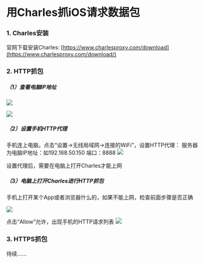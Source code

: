# 用Charles抓iOS请求数据包
### 1. Charles安装
官网下载安装Charles:
[https://www.charlesproxy.com/download](https://www.charlesproxy.com/download/)

### 2. HTTP抓包
##### （1）查看电脑IP地址
![](https://cdn7a.y523.com/images/blog/images/charles1.png)

![](https://cdn7a.y523.com/images/blog/images/charles2.png)

##### （2）设置手机HTTP代理
手机连上电脑，点击“设置->无线局域网->连接的WiFi”，设置HTTP代理：
服务器为电脑IP地址：如192.168.50.150
端口：8888
![](https://cdn7a.y523.com/images/blog/images/charles3.png)

设置代理后，需要在电脑上打开Charles才能上网

##### （3）电脑上打开Charles进行HTTP抓包
手机上打开某个App或者浏览器什么的，如果不能上网，检查前面步骤是否正确

![](https://cdn7a.y523.com/images/blog/images/charles4.png)

点击“Allow”允许，出现手机的HTTP请求列表
![](https://cdn7a.y523.com/images/blog/images/charles5.png)

### 3. HTTPS抓包

待续......
